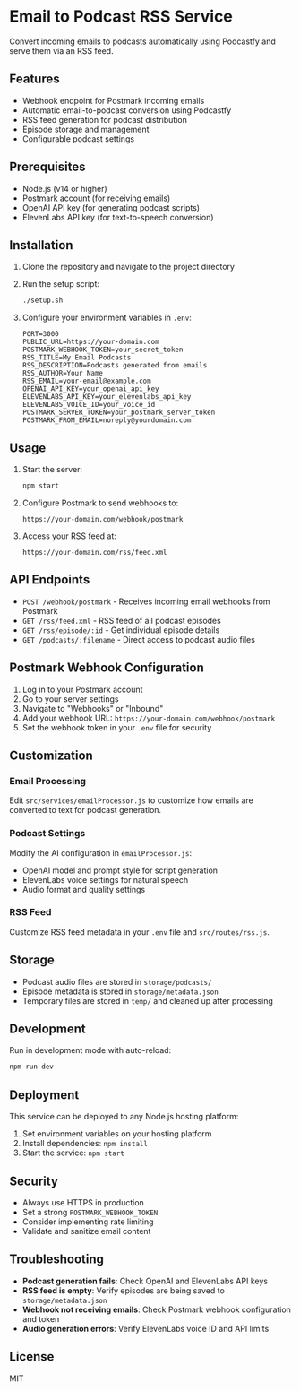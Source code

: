 # Email to Podcast RSS Service

Convert incoming emails to podcasts automatically using Podcastfy and serve them via an RSS feed.

## Features

- Webhook endpoint for Postmark incoming emails
- Automatic email-to-podcast conversion using Podcastfy
- RSS feed generation for podcast distribution
- Episode storage and management
- Configurable podcast settings

## Prerequisites

- Node.js (v14 or higher)
- Postmark account (for receiving emails)
- OpenAI API key (for generating podcast scripts)
- ElevenLabs API key (for text-to-speech conversion)

## Installation

1. Clone the repository and navigate to the project directory

2. Run the setup script:
   ```bash
   ./setup.sh
   ```

3. Configure your environment variables in `.env`:
   ```
   PORT=3000
   PUBLIC_URL=https://your-domain.com
   POSTMARK_WEBHOOK_TOKEN=your_secret_token
   RSS_TITLE=My Email Podcasts
   RSS_DESCRIPTION=Podcasts generated from emails
   RSS_AUTHOR=Your Name
   RSS_EMAIL=your-email@example.com
   OPENAI_API_KEY=your_openai_api_key
   ELEVENLABS_API_KEY=your_elevenlabs_api_key
   ELEVENLABS_VOICE_ID=your_voice_id
   POSTMARK_SERVER_TOKEN=your_postmark_server_token
   POSTMARK_FROM_EMAIL=noreply@yourdomain.com
   ```

## Usage

1. Start the server:
   ```bash
   npm start
   ```

2. Configure Postmark to send webhooks to:
   ```
   https://your-domain.com/webhook/postmark
   ```

3. Access your RSS feed at:
   ```
   https://your-domain.com/rss/feed.xml
   ```

## API Endpoints

- `POST /webhook/postmark` - Receives incoming email webhooks from Postmark
- `GET /rss/feed.xml` - RSS feed of all podcast episodes
- `GET /rss/episode/:id` - Get individual episode details
- `GET /podcasts/:filename` - Direct access to podcast audio files

## Postmark Webhook Configuration

1. Log in to your Postmark account
2. Go to your server settings
3. Navigate to "Webhooks" or "Inbound"
4. Add your webhook URL: `https://your-domain.com/webhook/postmark`
5. Set the webhook token in your `.env` file for security

## Customization

### Email Processing

Edit `src/services/emailProcessor.js` to customize how emails are converted to text for podcast generation.

### Podcast Settings

Modify the AI configuration in `emailProcessor.js`:
- OpenAI model and prompt style for script generation
- ElevenLabs voice settings for natural speech
- Audio format and quality settings

### RSS Feed

Customize RSS feed metadata in your `.env` file and `src/routes/rss.js`.

## Storage

- Podcast audio files are stored in `storage/podcasts/`
- Episode metadata is stored in `storage/metadata.json`
- Temporary files are stored in `temp/` and cleaned up after processing

## Development

Run in development mode with auto-reload:
```bash
npm run dev
```

## Deployment

This service can be deployed to any Node.js hosting platform:

1. Set environment variables on your hosting platform
2. Install dependencies: `npm install`
3. Start the service: `npm start`

## Security

- Always use HTTPS in production
- Set a strong `POSTMARK_WEBHOOK_TOKEN`
- Consider implementing rate limiting
- Validate and sanitize email content

## Troubleshooting

- **Podcast generation fails**: Check OpenAI and ElevenLabs API keys
- **RSS feed is empty**: Verify episodes are being saved to `storage/metadata.json`
- **Webhook not receiving emails**: Check Postmark webhook configuration and token
- **Audio generation errors**: Verify ElevenLabs voice ID and API limits

## License

MIT